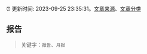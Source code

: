 :alarm_clock: 更新时间: 2023-09-25 23:35:31。[文章来源](/README.md)、[文章分类](/TAGS.md)

## 报告


> 关键字：`报告`、`月报`



